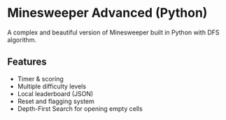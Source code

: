 
# Minesweeper Advanced (Python)

A complex and beautiful version of Minesweeper built in Python with DFS algorithm.

## Features
- Timer & scoring
- Multiple difficulty levels
- Local leaderboard (JSON)
- Reset and flagging system
- Depth-First Search for opening empty cells

